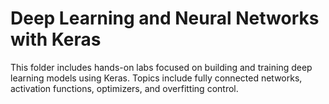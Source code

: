 # Deep Learning and Neural Networks with Keras

This folder includes hands-on labs focused on building and training deep learning models using Keras. Topics include fully connected networks, activation functions, optimizers, and overfitting control.
